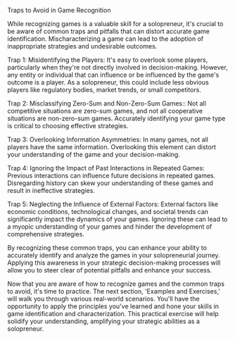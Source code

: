 Traps to Avoid in Game Recognition

While recognizing games is a valuable skill for a solopreneur, it's crucial to be aware of common traps and pitfalls that can distort accurate game identification. Mischaracterizing a game can lead to the adoption of inappropriate strategies and undesirable outcomes.

Trap 1: Misidentifying the Players: It's easy to overlook some players, particularly when they're not directly involved in decision-making. However, any entity or individual that can influence or be influenced by the game's outcome is a player. As a solopreneur, this could include less obvious players like regulatory bodies, market trends, or small competitors.

Trap 2: Misclassifying Zero-Sum and Non-Zero-Sum Games:: Not all competitive situations are zero-sum games, and not all cooperative situations are non-zero-sum games. Accurately identifying your game type is critical to choosing effective strategies.

Trap 3: Overlooking Information Asymmetries: In many games, not all players have the same information. Overlooking this element can distort your understanding of the game and your decision-making. 

Trap 4: Ignoring the Impact of Past Interactions in Repeated Games: Previous interactions can influence future decisions in repeated games. Disregarding history can skew your understanding of these games and result in ineffective strategies.

Trap 5: Neglecting the Influence of External Factors: External factors like economic conditions, technological changes, and societal trends can significantly impact the dynamics of your games. Ignoring these can lead to a myopic understanding of your games and hinder the development of comprehensive strategies.

By recognizing these common traps, you can enhance your ability to accurately identify and analyze the games in your solopreneurial journey. Applying this awareness in your strategic decision-making processes will allow you to steer clear of potential pitfalls and enhance your success.

Now that you are aware of how to recognize games and the common traps to avoid, it's time to practice. The next section, 'Examples and Exercises,' will walk you through various real-world scenarios. You'll have the opportunity to apply the principles you've learned and hone your skills in game identification and characterization. This practical exercise will help solidify your understanding, amplifying your strategic abilities as a solopreneur.